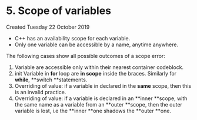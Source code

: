 # 5. Scope of variables
Created Tuesday 22 October 2019

* C++ has an availability scope for each variable.
* Only one variable can be accessible by a name, anytime anywhere.

The following cases show all possible outcomes of a scope error:

1. Variable are accessible only within their nearest container codeblock.
2. init Variable in **for** loop are **in scope** inside the braces. Similarly for **while**, **switch **statements.
3. Overriding of value: if a variable in declared in the **same** scope, then this is an invalid practice.
4. Overriding of value: if a variable is declared in an **inner **scope, with the same name as a variable from an **outer **scope, then the outer variable is lost, i.e the **inner **one shadows the **outer **one.
